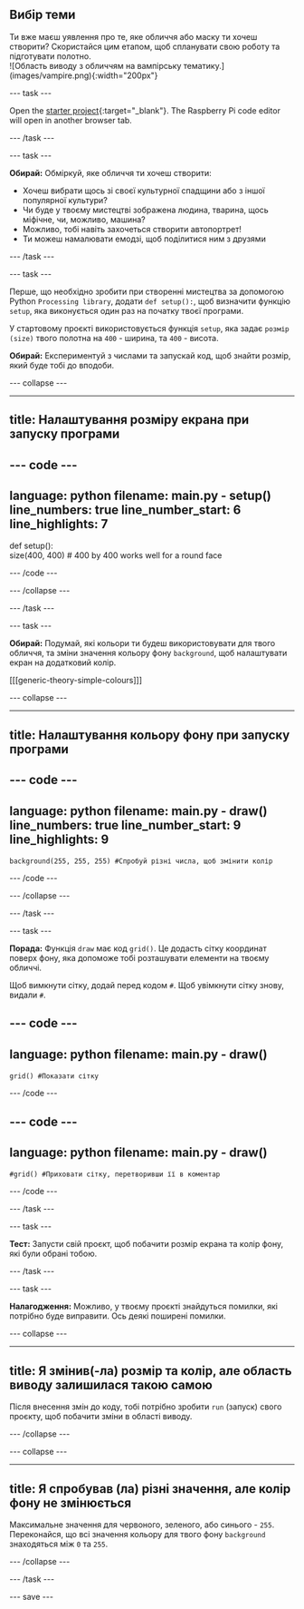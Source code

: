 ## Вибір теми

<div style="display: flex; flex-wrap: wrap">
<div style="flex-basis: 200px; flex-grow: 1; margin-right: 15px;">
Ти вже маєш уявлення про те, яке обличчя або маску ти хочеш створити? Скористайся цим етапом, щоб спланувати свою роботу та підготувати полотно.
</div>
<div>
![Область виводу з обличчям на вампірську тематику.](images/vampire.png){:width="200px"}
</div>
</div>

--- task ---

Open the [starter project](https://editor.raspberrypi.org/en/projects/make-face-starter){:target="_blank"}. The Raspberry Pi code editor will open in another browser tab.

--- /task ---

--- task ---

**Обирай:** Обміркуй, яке обличчя ти хочеш створити:
+ Хочеш вибрати щось зі своєї культурної спадщини або з іншої популярної культури?
+ Чи буде у твоєму мистецтві зображена людина, тварина, щось міфічне, чи, можливо, машина?
+ Можливо, тобі навіть захочеться створити автопортрет!
+ Ти можеш намалювати емодзі, щоб поділитися ним з друзями

--- /task ---

--- task ---

Перше, що необхідно зробити при створенні мистецтва за допомогою Python `Processing library`, додати `def setup():`, щоб визначити функцію `setup`, яка виконується один раз на початку твоєї програми.

У стартовому проєкті використовується функція `setup`, яка задає `розмір (size)` твого полотна на `400` - ширина, та `400` - висота.

**Обирай:** Експериментуй з числами та запускай код, щоб знайти розмір, який буде тобі до вподоби.

--- collapse ---

---
title: Налаштування розміру екрана при запуску програми
---

--- code ---
---
language: python filename: main.py - setup() line_numbers: true line_number_start: 6
line_highlights: 7
---
def setup():   
size(400, 400)  # 400 by 400 works well for a round face

--- /code ---

--- /collapse ---

--- /task ---

--- task ---

**Обирай:** Подумай, які кольори ти будеш використовувати для твого обличчя, та зміни значення кольору фону `background`, щоб налаштувати екран на додатковий колір.

[[[generic-theory-simple-colours]]]

--- collapse ---

---
title: Налаштування кольору фону при запуску програми
---

--- code ---
---
language: python filename: main.py - draw() line_numbers: true line_number_start: 9
line_highlights: 9
---

    background(255, 255, 255) #Спробуй різні числа, щоб змінити колір

--- /code ---

--- /collapse ---

--- /task ---

--- task ---

**Порада:** Функція `draw` має код `grid()`. Це додасть сітку координат поверх фону, яка допоможе тобі розташувати елементи на твоєму обличчі.

Щоб вимкнути сітку, додай перед кодом `#`. Щоб увімкнути сітку знову, видали `#`.

--- code ---
---
language: python
filename: main.py - draw()
---

    grid() #Показати сітку

--- /code ---

--- code ---
---
language: python
filename: main.py - draw()
---

    #grid() #Приховати сітку, перетворивши її в коментар

--- /code ---

--- /task ---

--- task ---

**Тест:** Запусти свій проєкт, щоб побачити розмір екрана та колір фону, які були обрані тобою.

--- /task ---

--- task ---

**Налагодження:** Можливо, у твоєму проєкті знайдуться помилки, які потрібно буде виправити. Ось деякі поширені помилки.

--- collapse ---

---
title: Я змінив(-ла) розмір та колір, але область виводу залишилася такою самою
---

Після внесення змін до коду, тобі потрібно зробити `run` (запуск) свого проєкту, щоб побачити зміни в області виводу.

--- /collapse ---

--- collapse ---

---
title: Я спробував (ла) різні значення, але колір фону не змінюється
---

Максимальне значення для червоного, зеленого, або синього - `255`. Переконайся, що всі значення кольору для твого фону `background` знаходяться між `0` та `255`.

--- /collapse ---

--- /task ---

--- save ---

